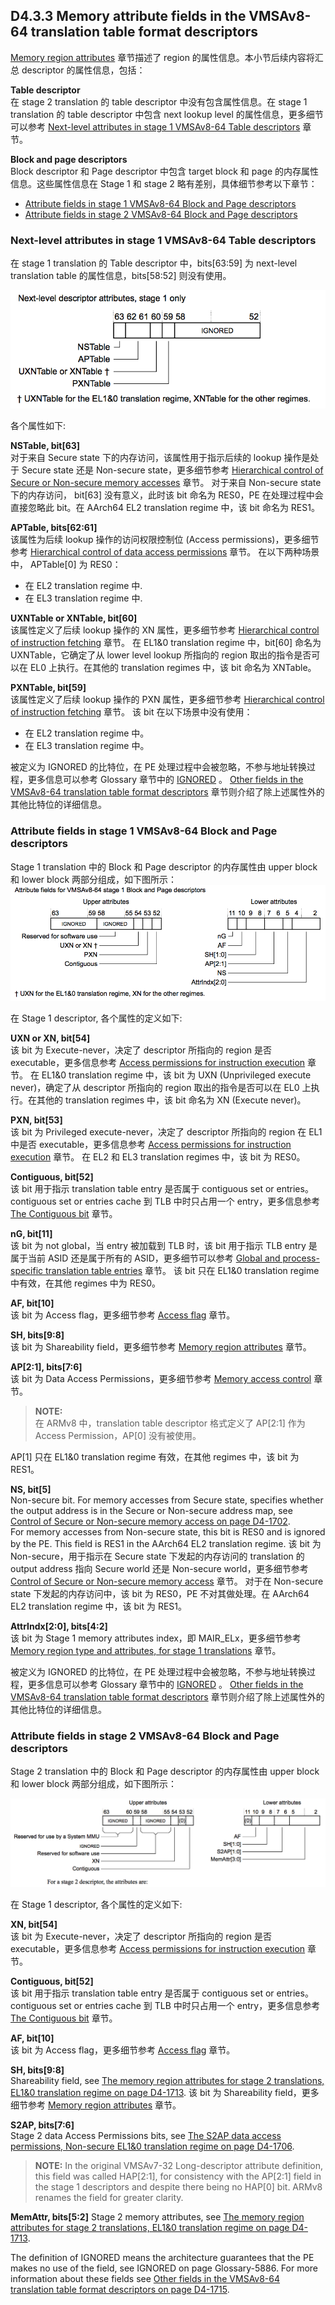 ## D4.3.3 Memory attribute fields in the VMSAv8-64 translation table format descriptors

[Memory region attributes](#) 章节描述了 region 的属性信息。本小节后续内容将汇总 descriptor 的属性信息，包括：  

**Table descriptor**  
在 stage 2 translation 的 table descriptor 中没有包含属性信息。在 stage 1 translation 的 table descriptor 中包含 next lookup level 的属性信息，更多细节可以参考 [Next-level attributes in stage 1 VMSAv8-64 Table descriptors](#) 章节。

**Block and page descriptors**  
Block descriptor 和 Page descriptor 中包含 target block 和 page 的内存属性信息。这些属性信息在 Stage 1 和 stage 2 略有差别，具体细节参考以下章节：
* [Attribute fields in stage 1 VMSAv8-64 Block and Page descriptors](#)
* [Attribute fields in stage 2 VMSAv8-64 Block and Page descriptors](#)

### Next-level attributes in stage 1 VMSAv8-64 Table descriptors

在 stage 1 translation 的 Table descriptor 中，bits[63:59] 为 next-level translation table 的属性信息，bits[58:52] 则没有使用。

![](figure_d4_18.png)

各个属性如下:

**NSTable, bit[63]**  
对于来自 Secure state 下的内存访问，该属性用于指示后续的 lookup 操作是处于 Secure state 还是 Non-secure state，更多细节参考 [Hierarchical control of Secure or Non-secure memory accesses](#) 章节。
对于来自 Non-secure state 下的内存访问， bit[63] 没有意义，此时该 bit 命名为 RES0，PE 在处理过程中会直接忽略此 bit。在 AArch64 EL2 translation regime 中，该 bit 命名为 RES1。

**APTable, bits[62:61]**  
该属性为后续 lookup 操作的访问权限控制位 (Access permissions)，更多细节参考 [Hierarchical control of data access permissions](#) 章节。
在以下两种场景中， APTable[0] 为 RES0：
* 在 EL2 translation regime 中. 
* 在 EL3 translation regime 中.

**UXNTable or XNTable, bit[60]**  
该属性定义了后续 lookup 操作的 XN 属性，更多细节参考 [Hierarchical control of instruction fetching](#) 章节。
在 EL1&0 translation regime 中，bit[60] 命名为 UXNTable，它确定了从 lower level lookup 所指向的 region 取出的指令是否可以在 EL0 上执行。在其他的 translation regimes 中，该 bit 命名为 XNTable。

**PXNTable, bit[59]**  
该属性定义了后续 lookup 操作的 PXN 属性，更多细节参考 [Hierarchical control of instruction fetching](#) 章节。
该 bit 在以下场景中没有使用：
* 在 EL2 translation regime 中。
* 在 EL3 translation regime 中。

被定义为 IGNORED 的比特位，在 PE 处理过程中会被忽略，不参与地址转换过程，更多信息可以参考 Glossary 章节中的 [IGNORED](#) 。 [Other fields in the VMSAv8-64 translation table format descriptors](#) 章节则介绍了除上述属性外的其他比特位的详细信息。

### Attribute fields in stage 1 VMSAv8-64 Block and Page descriptors

Stage 1 translation 中的 Block 和 Page descriptor 的内存属性由 upper block 和 lower block 两部分组成，如下图所示：
![](figure_d4_19.png)

在 Stage 1 descriptor, 各个属性的定义如下:

**UXN or XN, bit[54]**  
该 bit 为 Execute-never，决定了 descriptor 所指向的 region 是否 executable，更多信息参考 [Access permissions for instruction execution](#) 章节。 
在 EL1&0 translation regime 中，该 bit 为 UXN (Unprivileged execute never)，确定了从 descriptor 所指向的 region 取出的指令是否可以在 EL0 上执行。在其他的 translation regimes 中，该 bit 命名为 XN (Execute never)。

**PXN, bit[53]**  
该 bit 为 Privileged execute-never，决定了 descriptor 所指向的 region 在 EL1 中是否 executable，更多信息参考 [Access permissions for instruction execution](#) 章节。 
在 EL2 和 EL3 translation regimes 中，该 bit 为 RES0。

**Contiguous, bit[52]**  
该 bit 用于指示 translation table entry 是否属于 contiguous set or entries。contiguous set or entries cache 到 TLB 中时只占用一个 entry，更多信息参考 [The Contiguous bit](#) 章节。

**nG, bit[11]**  
该 bit 为 not global，当 entry 被加载到 TLB 时，该 bit 用于指示 TLB entry 是属于当前 ASID 还是属于所有的 ASID，更多细节可以参考 [Global and process-specific translation table entries](#) 章节。
该 bit 只在 EL1&0 translation regime 中有效，在其他 regimes 中为 RES0。

**AF, bit[10]**  
该 bit 为 Access flag，更多细节参考 [Access flag](#) 章节。

**SH, bits[9:8]**  
该 bit 为 Shareability field，更多细节参考 [Memory region attributes](#) 章节。

**AP[2:1], bits[7:6]**  
该 bit 为 Data Access Permissions，更多细节参考 [Memory access control](#) 章节。
> **NOTE:**  
在 ARMv8 中，translation table descriptor 格式定义了 AP[2:1] 作为 Access Permission，AP[0] 没有被使用。

AP[1] 只在 EL1&0 translation regime 有效，在其他 regimes 中，该 bit 为 RES1。

**NS, bit[5]**  
Non-secure bit. For memory accesses from Secure state, specifies whether the output address is in the Secure or Non-secure address map, see [Control of Secure or Non-secure memory access on page D4-1702](#).  
For memory accesses from Non-secure state, this bit is RES0 and is ignored by the PE. This field is RES1 in the AArch64 EL2 translation regime.
该 bit 为 Non-secure，用于指示在 Secure state 下发起的内存访问的 translation 的 output address 指向 Secure world 还是 Non-secure world，更多细节参考 [Control of Secure or Non-secure memory access](#) 章节。
对于在 Non-secure state 下发起的内存访问中，该 bit 为 RES0，PE 不对其做处理。在 AArch64 EL2 translation regime 中，该 bit 为 RES1。

**AttrIndx[2:0], bits[4:2]**  
该 bit 为 Stage 1 memory attributes index，即 MAIR_ELx，更多细节参考 [Memory region type and attributes, for stage 1 translations](#) 章节。

被定义为 IGNORED 的比特位，在 PE 处理过程中会被忽略，不参与地址转换过程，更多信息可以参考 Glossary 章节中的 [IGNORED](#) 。 [Other fields in the VMSAv8-64 translation table format descriptors](#) 章节则介绍了除上述属性外的其他比特位的详细信息。

### Attribute fields in stage 2 VMSAv8-64 Block and Page descriptors

Stage 2 translation 中的 Block 和 Page descriptor 的内存属性由 upper block 和 lower block 两部分组成，如下图所示：

![](figure_d4_20.png)


在 Stage 1 descriptor, 各个属性的定义如下:

**XN, bit[54]**  
该 bit 为 Execute-never，决定了 descriptor 所指向的 region 是否 executable，更多信息参考 [Access permissions for instruction execution](#) 章节。 

**Contiguous, bit[52]**  
该 bit 用于指示 translation table entry 是否属于 contiguous set or entries。contiguous set or entries cache 到 TLB 中时只占用一个 entry，更多信息参考 [The Contiguous bit](#) 章节。

**AF, bit[10]**  
该 bit 为 Access flag，更多细节参考 [Access flag](#) 章节。

**SH, bits[9:8]**  
Shareability field, see [The memory region attributes for stage 2 translations, EL1&0 translation regime on page D4-1713](#). 
该 bit 为 Shareability field，更多细节参考 [Memory region attributes](#) 章节。

**S2AP, bits[7:6]**  
Stage 2 data Access Permissions bits, see [The S2AP data access permissions, Non-secure EL1&0 translation regime on page D4-1706](#).
> **NOTE:**
> In the original VMSAv7-32 Long-descriptor attribute definition, this field was called HAP[2:1], for consistency with the AP[2:1] field in the stage 1 descriptors and despite there being no HAP[0] bit. ARMv8 renames the field for greater clarity.

**MemAttr, bits[5:2]**
Stage 2 memory attributes, see [The memory region attributes for stage 2 translations, EL1&0 translation regime on page D4-1713](#).

The definition of IGNORED means the architecture guarantees that the PE makes no use of the field, see IGNORED on page Glossary-5886. For more information about these fields see [Other fields in the VMSAv8-64 translation table format descriptors on page D4-1715](#).
